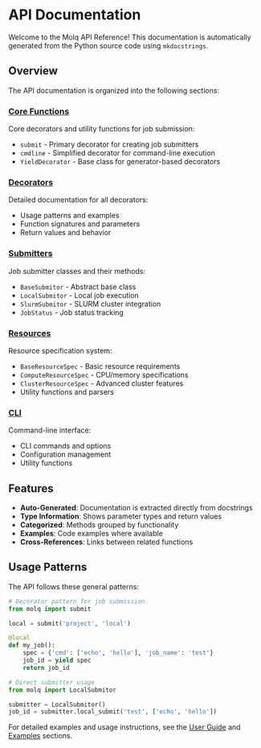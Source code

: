 # API Documentation

Welcome to the Molq API Reference! This documentation is automatically generated from the Python source code using `mkdocstrings`.

## Overview

The API documentation is organized into the following sections:

### [Core Functions](core.md)
Core decorators and utility functions for job submission:
- `submit` - Primary decorator for creating job submitters  
- `cmdline` - Simplified decorator for command-line execution
- `YieldDecorator` - Base class for generator-based decorators

### [Decorators](decorators.md) 
Detailed documentation for all decorators:
- Usage patterns and examples
- Function signatures and parameters
- Return values and behavior

### [Submitters](submitters.md)
Job submitter classes and their methods:
- `BaseSubmitor` - Abstract base class
- `LocalSubmitor` - Local job execution
- `SlurmSubmitor` - SLURM cluster integration
- `JobStatus` - Job status tracking

### [Resources](resources.md)
Resource specification system:
- `BaseResourceSpec` - Basic resource requirements
- `ComputeResourceSpec` - CPU/memory specifications  
- `ClusterResourceSpec` - Advanced cluster features
- Utility functions and parsers

### [CLI](cli.md)
Command-line interface:
- CLI commands and options
- Configuration management
- Utility functions

## Features

- **Auto-Generated**: Documentation is extracted directly from docstrings
- **Type Information**: Shows parameter types and return values
- **Categorized**: Methods grouped by functionality  
- **Examples**: Code examples where available
- **Cross-References**: Links between related functions

## Usage Patterns

The API follows these general patterns:

```python
# Decorator pattern for job submission
from molq import submit

local = submit('project', 'local')

@local  
def my_job():
    spec = {'cmd': ['echo', 'hello'], 'job_name': 'test'}
    job_id = yield spec
    return job_id

# Direct submitter usage
from molq import LocalSubmitor

submitter = LocalSubmitor()
job_id = submitter.local_submit('test', ['echo', 'hello'])
```

For detailed examples and usage instructions, see the [User Guide](../user-guide/decorators.md) and [Examples](../examples/basic-usage.md) sections.
